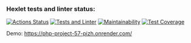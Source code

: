 ### Hexlet tests and linter status:
[![Actions Status](https://github.com/L1kaf/php-project-57/actions/workflows/hexlet-check.yml/badge.svg)](https://github.com/L1kaf/php-project-57/actions)
[![Tests and Linter](https://github.com/L1kaf/php-project-57/actions/workflows/main.yml/badge.svg)](https://github.com/L1kaf/php-project-57/actions/workflows/main.yml)
[![Maintainability](https://api.codeclimate.com/v1/badges/7b914568e34396e05f3a/maintainability)](https://codeclimate.com/github/L1kaf/php-project-57/maintainability)
[![Test Coverage](https://api.codeclimate.com/v1/badges/7b914568e34396e05f3a/test_coverage)](https://codeclimate.com/github/L1kaf/php-project-57/test_coverage)

Demo: https://php-project-57-pizh.onrender.com/
